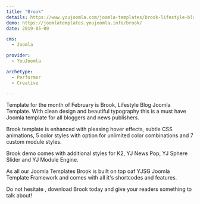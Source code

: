 ```yaml
---
title: "Brook"
details: https://www.youjoomla.com/joomla-templates/brook-lifestyle-blog-joomla-template.html
demo: https://joomlatemplates.youjoomla.info/brook/
date: 2019-05-09

cms: 
  - Joomla

provider:
  - YouJoomla

archetype:
  - Performer
  - Creative

--- 
```


Template for the month of February is Brook, Lifestyle Blog Joomla Template.
With clean design and beautiful typography this is a must have Joomla template for all bloggers and news publishers.

Brook template is enhanced with pleasing hover effects, subtle CSS animations, 5 color styles with option for unlimited color combinations and 7 custom module styles.

Brook demo comes with additional styles for K2, YJ News Pop, YJ Sphere Slider and YJ Module Engine.

As all our Joomla Templates Brook is built on top oaf YJSG Joomla Template Framework and comes with all it's shortcodes and features.

Do not hesitate , download Brook today and give your readers something to talk about!
